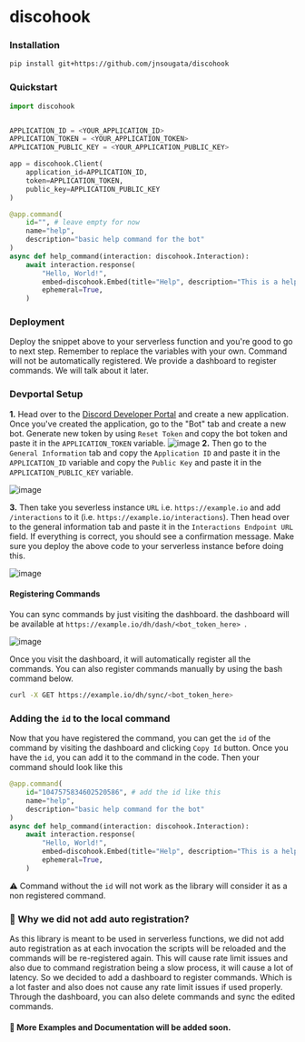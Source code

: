 # discohook

### Installation

```bash
pip install git+https://github.com/jnsougata/discohook
```

### Quickstart

```python
import discohook


APPLICATION_ID = <YOUR_APPLICATION_ID>
APPLICATION_TOKEN = <YOUR_APPLICATION_TOKEN>
APPLICATION_PUBLIC_KEY = <YOUR_APPLICATION_PUBLIC_KEY>

app = discohook.Client(
    application_id=APPLICATION_ID,
    token=APPLICATION_TOKEN,
    public_key=APPLICATION_PUBLIC_KEY
)

@app.command(
    id="", # leave empty for now
    name="help", 
    description="basic help command for the bot"
)
async def help_command(interaction: discohook.Interaction):
    await interaction.response(
        "Hello, World!",
        embed=discohook.Embed(title="Help", description="This is a help command"),
        ephemeral=True,
    )
```
### Deployment
Deploy the snippet above to your serverless function and you're good to go to next step. Remember to replace the variables with your own. Command will not be automatically registered. We provide a dashboard to register commands. We will talk about it later.

### Devportal Setup
**1.** Head over to the [Discord Developer Portal](https://discord.com/developers/applications) and create a new application. Once you've created the application, go to the "Bot" tab and create a new bot. Generate new token by using `Reset Token` and copy the bot token and paste it in the `APPLICATION_TOKEN` variable.
![image](https://user-images.githubusercontent.com/53375272/205481601-934f7304-96a1-493f-82ed-91a3890e6352.png)
**2.** Then go to the `General Information` tab and copy the `Application ID` and paste it in the `APPLICATION_ID` variable and copy the `Public Key` and paste it in the `APPLICATION_PUBLIC_KEY` variable.

![image](https://user-images.githubusercontent.com/53375272/205481675-5e2f338f-7524-4e70-af65-bacfa48d1541.png)

**3.** Then take you severless instance `URL` i.e. `https://example.io` and add `/interactions` to it (i.e. `https://example.io/interactions`). Then head over to the general information tab and paste it in the `Interactions Endpoint URL` field. If everything is correct, you should see a confirmation message. Make sure you deploy the above code to your serverless instance before doing this.

![image](https://user-images.githubusercontent.com/53375272/205481706-3ecae6ba-1c98-4b55-bcfd-bf42ac1ad10e.png)


#### Registering Commands
You can sync commands by just visiting the dashboard.
the dashboard will be available at `https://example.io/dh/dash/<bot_token_here> `. 

![image](https://user-images.githubusercontent.com/53375272/205497776-cb2c6653-5b3c-4b32-bbb3-d9be6278b466.png)

Once you visit the dashboard, it will automatically register all the commands. 
You can also register commands manually by using the bash command below.   
```bash
curl -X GET https://example.io/dh/sync/<bot_token_here>
```

### Adding the `id` to the local command
Now that you have registered the command, you can get the `id` of the command by visiting the dashboard and clicking `Copy Id` button. Once you have the `id`, you can add it to the command in the code. Then your command should look like this
```python
@app.command(
    id="1047575834602520586", # add the id like this
    name="help", 
    description="basic help command for the bot"
)
async def help_command(interaction: discohook.Interaction):
    await interaction.response(
        "Hello, World!",
        embed=discohook.Embed(title="Help", description="This is a help command"),
        ephemeral=True,
    )
```
⚠️ Command without the `id` will not work as the library will consider it as a non registered command.

### 📕 Why we did not add auto registration?
As this library is meant to be used in serverless functions, we did not add auto registration as at each invocation the scripts will be reloaded and the commands will be re-registered again. This will cause rate limit issues and also due to command registration being a slow process, it will cause a lot of latency.
So we decided to add a dashboard to register commands. Which is a lot faster and also does not cause any rate limit issues if used properly. Through the dashboard, you can also delete commands and sync the edited commands.

####  📕 More Examples and Documentation will be added soon.
